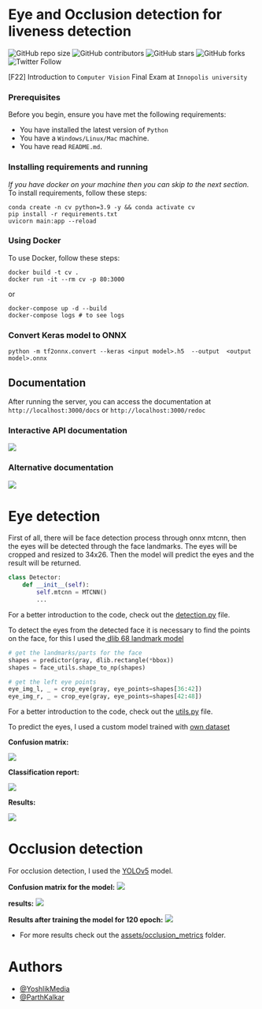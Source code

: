 Eye and Occlusion detection for liveness detection
=====
<!--- These are examples. See https://shields.io for others or to customize this set of shields. You might want to include dependencies, project status and licence info here --->
![GitHub repo size](https://img.shields.io/github/repo-size/YoshlikMedia/CV-Final-exam)
![GitHub contributors](https://img.shields.io/github/contributors/YoshlikMedia/CV-Final-exam)
![GitHub stars](https://img.shields.io/github/stars/YoshlikMedia/CV-Final-exam?style=social)
![GitHub forks](https://img.shields.io/github/forks/YoshlikMedia/CV-Final-exam?style=social)
![Twitter Follow](https://img.shields.io/twitter/follow/YoshlikMedia?style=social)

[F22] Introduction to `Computer Vision` Final Exam at `Innopolis university`

### Prerequisites

Before you begin, ensure you have met the following requirements:

* You have installed the latest version of `Python`
* You have a `Windows/Linux/Mac` machine.
* You have read `README.md`.

### Installing requirements and running

_If you have docker on your machine then you can skip to the next section._
To install requirements, follow these steps:

```shell
conda create -n cv python=3.9 -y && conda activate cv
pip install -r requirements.txt
uvicorn main:app --reload
```

### Using Docker

To use Docker, follow these steps:

```shell
docker build -t cv .
docker run -it --rm cv -p 80:3000
```

or

```shell
docker-compose up -d --build
docker-compose logs # to see logs
```

### Convert Keras model to ONNX

```shell
python -m tf2onnx.convert --keras <input model>.h5  --output  <output model>.onnx
```

## Documentation

After running the server, you can access the documentation at `http://localhost:3000/docs`
or `http://localhost:3000/redoc`

### Interactive API documentation

![](assets/images/docs.png)

### Alternative documentation

![](assets/images/redoc.png)

# Eye detection

First of all, there will be face detection process through onnx mtcnn, then the eyes will be detected through the face
landmarks. The eyes will be cropped and resized to 34x26. Then the model will predict the eyes and the result will be
returned.

```python
class Detector:
    def __init__(self):
        self.mtcnn = MTCNN()
        ...
```

For a better introduction to the code, check out the [detection.py](detection.py) file.

To detect the eyes from the detected face it is necessary to find the points on the face, for this I used
the[ dlib 68 landmark model](eye_detector/models/shape_predictor_68_face_landmarks.dat)

```python
# get the landmarks/parts for the face
shapes = predictor(gray, dlib.rectangle(*bbox))
shapes = face_utils.shape_to_np(shapes)

# get the left eye points
eye_img_l, _ = crop_eye(gray, eye_points=shapes[36:42])
eye_img_r, _ = crop_eye(gray, eye_points=shapes[42:48])
```

For a better introduction to the code, check out the [utils.py](eye_detector/utils.py) file.

To predict the eyes, I used a custom model trained with [own dataset](eye_detector/datasets/dataset.csv)

**Confusion matrix:**

![](assets/eye_metrics/confusion_metrics.png)

**Classification report:**

![](assets/eye_metrics/balance.png)

**Results:**

![](assets/eye_metrics/output.png)

# Occlusion detection

For occlusion detection, I used the [YOLOv5](https://github.com/ultralytics/yolov5) model.

**Confusion matrix for the model:**
![](assets/occlusion_metrics/confusion_matrix.png)

**results:**
![](assets/occlusion_metrics/results.png)

**Results after training the model for 120 epoch:**
![](assets/occlusion_metrics/val_batch2_pred.jpg)

- For more results check out the [assets/occlusion_metrics](assets/occlusion_metrics) folder.

# Authors

* [@YoshlikMedia](https://github.com/yoshlikmedia)
* [@ParthKalkar](https://github.com/parthkalkar) 